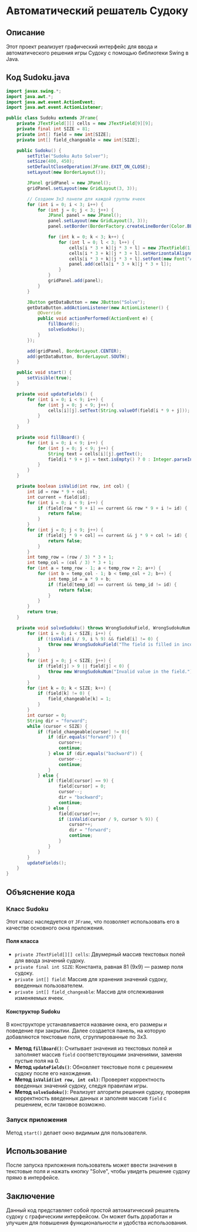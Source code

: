 # Автоматический решатель Судоку

## Описание
Этот проект реализует графический интерфейс для ввода и автоматического решения игры Судоку с помощью библиотеки Swing в Java. 

## Код Sudoku.java

```java
import javax.swing.*;
import java.awt.*;
import java.awt.event.ActionEvent;
import java.awt.event.ActionListener;

public class Sudoku extends JFrame{
    private JTextField[][] cells = new JTextField[9][9];
    private final int SIZE = 81;
    private int[] field = new int[SIZE];
    private int[] field_changeable = new int[SIZE];

    public Sudoku() {
        setTitle("Sudoku Auto Solver");
        setSize(400, 450);
        setDefaultCloseOperation(JFrame.EXIT_ON_CLOSE);
        setLayout(new BorderLayout());

        JPanel gridPanel = new JPanel();
        gridPanel.setLayout(new GridLayout(3, 3));

        // Создаем 3x3 панели для каждой группы ячеек
        for (int i = 0; i < 3; i++) {
            for (int j = 0; j < 3; j++) {
                JPanel panel = new JPanel();
                panel.setLayout(new GridLayout(3, 3));
                panel.setBorder(BorderFactory.createLineBorder(Color.BLACK, 2));

                for (int k = 0; k < 3; k++) {
                    for (int l = 0; l < 3; l++) {
                        cells[i * 3 + k][j * 3 + l] = new JTextField(1);
                        cells[i * 3 + k][j * 3 + l].setHorizontalAlignment(JTextField.CENTER);
                        cells[i * 3 + k][j * 3 + l].setFont(new Font("Arial", Font.BOLD, 18));
                        panel.add(cells[i * 3 + k][j * 3 + l]);
                    }
                }
                gridPanel.add(panel);
            }
        }

        JButton getDataButton = new JButton("Solve");
        getDataButton.addActionListener(new ActionListener() {
            @Override
            public void actionPerformed(ActionEvent e) {
                fillBoard();
                solveSudoku();
            }
        });

        add(gridPanel, BorderLayout.CENTER);
        add(getDataButton, BorderLayout.SOUTH);
    }

    public void start() {
        setVisible(true);
    }

    private void updateFields() {
        for (int i = 0; i < 9; i++) {
            for (int j = 0; j < 9; j++) {
                cells[i][j].setText(String.valueOf(field[i * 9 + j]));
            }
        }
    }

    private void fillBoard() {
        for (int i = 0; i < 9; i++) {
            for (int j = 0; j < 9; j++) {
                String text = cells[i][j].getText();
                field[i * 9 + j] = text.isEmpty() ? 0 : Integer.parseInt(text);
            }
        }
    }

    private boolean isValid(int row, int col) {
        int id = row * 9 + col;
        int current = field[id];
        for (int i = 0; i < 9; i++) {
            if (field[row * 9 + i] == current && row * 9 + i != id) {
                return false;
            }
        }
        for (int j = 0; j < 9; j++) {
            if (field[j * 9 + col] == current && j * 9 + col != id) {
                return false;
            }
        }
        int temp_row = (row / 3) * 3 + 1;
        int temp_col = (col / 3) * 3 + 1;
        for (int a = temp_row - 1; a < temp_row + 2; a++) {
            for (int b = temp_col - 1; b < temp_col + 2; b++) {
                int temp_id = a * 9 + b;
                if (field[temp_id] == current && temp_id != id) {
                    return false;
                }
            }
        }
        return true;
    }

    private void solveSudoku() throws WrongSudokuField, WrongSudokuNum {
        for (int i = 0; i < SIZE; i++) {
            if (!isValid(i / 9, i % 9) && field[i] != 0) {
                throw new WrongSudokuField("The field is filled in incorrectly.");
            }
        }
        for (int j = 0; j < SIZE; j++) {
            if (field[j] > 9 || field[j] < 0) {
                throw new WrongSudokuNum("Invalid value in the field.");
            }
        }
        for (int k = 0; k < SIZE; k++) {
            if (field[k] != 0) {
                field_changeable[k] = 1;
            }
        }
        int cursor = 0;
        String dir = "forward";
        while (cursor < SIZE) {
            if (field_changeable[cursor] != 0){
                if (dir.equals("forward")) {
                    cursor++;
                    continue;
                } else if (dir.equals("backward")) {
                    cursor--;
                    continue;
                }
            } else {
                if (field[cursor] == 9) {
                    field[cursor] = 0;
                    cursor--;
                    dir = "backward";
                    continue;
                } else {
                    field[cursor]++;
                    if (isValid(cursor / 9, cursor % 9)) {
                        cursor++;
                        dir = "forward";
                        continue;
                    }
                }
            }
        }
        updateFields();
    }
}
```

## Объяснение кода

### Класс Sudoku
Этот класс наследуется от `JFrame`, что позволяет использовать его в качестве основного окна приложения.

#### Поля класса
- `private JTextField[][] cells`: Двумерный массив текстовых полей для ввода значений cудоку.
- `private final int SIZE`: Константа, равная 81 (9x9) — размер поля cудоку.
- `private int[] field`: Массив для хранения значений cудоку, введенных пользователем.
- `private int[] field_changeable`: Массив для отслеживания изменяемых ячеек.

#### Конструктор Sudoku
В конструкторе устанавливается название окна, его размеры и поведение при закрытии. Далее создается панель, на которую добавляются текстовые поля, сгруппированные по 3x3.

- **Метод `fillBoard()`**: Считывает значения из текстовых полей и заполняет массив `field` соответствующими значениями, заменяя пустые поля на 0.
- **Метод `updateFields()`**: Обновляет текстовые поля с решением судоку после его нахождения.
- **Метод `isValid(int row, int col)`**: Проверяет корректность введенных значений судоку, следуя правилам игры.
- **Метод `solveSudoku()`**: Реализует алгоритм решения судоку, проверяя корректность введенных данных и заполняя массив `field` с решением, если таковое возможно.

### Запуск приложения
Метод `start()` делает окно видимым для пользователя.

## Использование
После запуска приложения пользователь может ввести значения в текстовые поля и нажать кнопку "Solve", чтобы увидеть решение судоку прямо в интерфейсе.

## Заключение
Данный код представляет собой простой автоматический решатель судоку с графическим интерфейсом. Он может быть доработан и улучшен для повышения функциональности и удобства использования.
